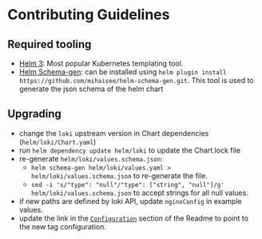 # Contributing Guidelines

## Required tooling

- [Helm 3](https://helm.sh/docs/intro/install/): Most popular Kubernetes templating tool.
- [Helm Schema-gen](https://github.com/mihaisee/helm-schema-gen.git): can be installed using `helm plugin install https://github.com/mihaisee/helm-schema-gen.git`. This tool is used to generate the json schema of the helm chart

## Upgrading

* change the `loki` upstream version in Chart dependencies (`helm/loki/Chart.yaml`)
* run `helm dependency update helm/loki` to update the Chart.lock file
* re-generate `helm/loki/values.schema.json`:
  * `helm schema-gen helm/loki/values.yaml > helm/loki/values.schema.json` to re-generate the file.
  * `sed -i 's/"type": "null"/"type": ["string", "null"]/g' helm/loki/values.schema.json` to accept strings for all null values.
* if new paths are defined by loki API, update `nginxConfig` in example values.
* update the link in the [`Configuration`](./README.md#configuration) section of the Readme to point to the new tag configuration.
